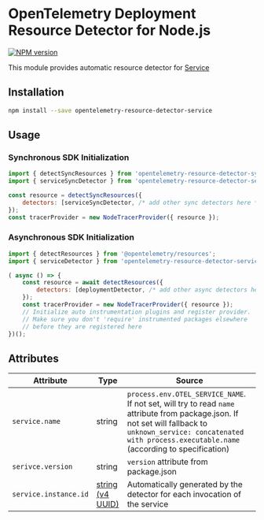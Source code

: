 # OpenTelemetry Deployment Resource Detector for Node.js
[![NPM version](https://img.shields.io/npm/v/opentelemetry-resource-detector-service.svg)](https://www.npmjs.com/package/opentelemetry-resource-detector-service)

This module provides automatic resource detector for [Service](https://github.com/open-telemetry/opentelemetry-specification/tree/main/specification/resource/semantic_conventions#service)

## Installation

```bash
npm install --save opentelemetry-resource-detector-service
```

##  Usage

### Synchronous SDK Initialization
```js
import { detectSyncResources } from 'opentelemetry-resource-detector-sync-api';
import { serviceSyncDetector } from 'opentelemetry-resource-detector-service';

const resource = detectSyncResources({
    detectors: [serviceSyncDetector, /* add other sync detectors here */],
});
const tracerProvider = new NodeTracerProvider({ resource });
```

### Asynchronous SDK Initialization
```js
import { detectResources } from '@opentelemetry/resources';
import { serviceDetector } from 'opentelemetry-resource-detector-service';

( async () => {
    const resource = await detectResources({
        detectors: [deploymentDetector, /* add other async detectors here */],
    });
    const tracerProvider = new NodeTracerProvider({ resource });
    // Initialize auto instrumentation plugins and register provider.
    // Make sure you don't 'require' instrumented packages elsewhere 
    // before they are registered here
})();
```

## Attributes
| Attribute | Type | Source |
| --- | --- | --- |
| `service.name` | string | `process.env.OTEL_SERVICE_NAME`. If not set, will try to read `name` attribute from package.json. If not set will fallback to `unknown_service: concatenated with process.executable.name` (according to specification) |
| `serivce.version` | string | `version` attribute from package.json |
| `service.instance.id` | [string (v4 UUID)](https://en.wikipedia.org/wiki/Universally_unique_identifier#Version_4_(random)) | Automatically generated by the detector for each invocation of the service |
